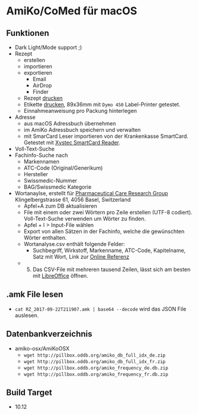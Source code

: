 AmiKo/CoMed für macOS
=====================

## Funktionen
* Dark Light/Mode support  ;)
* Rezept 
  * erstellen
  * importieren
  * exportieren
    * Email
    * AirDrop
    * Finder
  * Rezept [drucken](https://github.com/zdavatz/amiko-osx/files/1992084/RZ_2018-05-08T151321.pdf)
  * Etikette [drucken](https://user-images.githubusercontent.com/4953/40113867-2336e086-590b-11e8-9617-9fbe284bc9f7.png), 89x36mm mit `Dymo 450` Label-Printer getestet.
  * Einnahmeanweisung pro Packung hinterlegen
* Adresse 
  * aus macOS Adressbuch übernehmen
  * im AmiKo Adressbuch speichern und verwalten
  * mit SmarCard Leser importieren von der Krankenkasse SmartCard. Getestet mit [Xystec SmartCard Reader](http://www.xystec.info/USB-Chipkartenleser-HBCI-faehig-Smart-Card-PX-8935-919.shtml).
* Voll-Text-Suche
* Fachinfo-Suche nach
  * Markennamen
  * ATC-Code (Original/Generikum)
  * Hersteller
  * Swissmedic-Nummer
  * BAG/Swissmedic Kategorie
* Wortanaylse, erstellt für [Pharmaceutical Care Research Group](https://pharma.unibas.ch/de/research-groups/pharmaceutical-care/) Klingelbergstrasse 61, 4056 Basel, Switzerland
  * Apfel+A zum DB aktualisieren
  * File mit einem oder zwei Wörtern pro Zeile erstellen (UTF-8 codiert). Voll-Text-Suche verwenden um Wörter zu finden.
  * Apfel + I > Input-File wählen
  * Export von allen Sätzen in der Fachinfo, welche die gewünschten Wörter enthalten.
  * Wortanalyse.csv enthält folgende Felder: 
    * Suchbegriff, Wirkstoff, Markenname, ATC-Code, Kapitelname, Satz mit Wort, Link zur [Online Referenz](https://amiko.oddb.org)
  * 5. Das CSV-File mit mehreren tausend Zeilen, lässt sich am besten mit [LibreOffice](https://www.libreoffice.org/download/download/) öffnen.
    
## .amk File lesen
*  `cat RZ_2017-09-22T211907.amk | base64 --decode` wird das JSON File auslesen.

## Datenbankverzeichnis
* amiko-osx/AmiKoOSX
  * `wget http://pillbox.oddb.org/amiko_db_full_idx_de.zip`
  * `wget http://pillbox.oddb.org/amiko_db_full_idx_fr.zip`
  * `wget http://pillbox.oddb.org/amiko_frequency_de.db.zip`
  * `wget http://pillbox.oddb.org/amiko_frequency_fr.db.zip`

## Build Target
* 10.12
